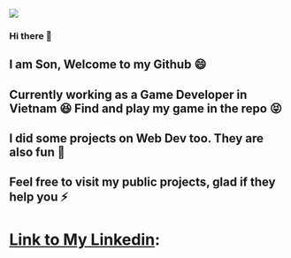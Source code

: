 ![](https://komarev.com/ghpvc/?username=your-github-username&color=dc143c)

### Hi there 👋

## I am Son, Welcome to my Github 😄

## Currently working as a Game Developer in Vietnam 😆 Find and play my game in the repo 😝 

## I did some projects on Web Dev too. They are also fun 🤠

## Feel free to visit my public projects, glad if they help you ⚡

# [Link to My Linkedin](https://www.linkedin.com/in/sonnguyen9800): 

